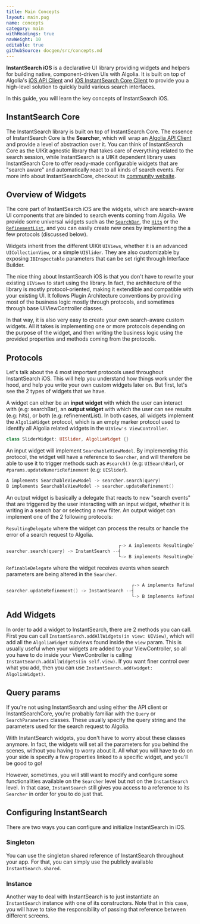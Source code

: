 ```yaml
---
title: Main Concepts
layout: main.pug
name: concepts
category: main
withHeadings: true
navWeight: 10
editable: true
githubSource: docgen/src/concepts.md
---
```


**InstantSearch iOS** is a declarative UI library providing widgets and helpers for building native, component-driven UIs with Algolia.
It is built on top of Algolia's [iOS API Client](https://github.com/algolia/algoliasearch-client-swift) and [iOS InstantSearch Core Client](https://github.com/algolia/instantsearch-core-swift) to provide you a high-level solution to quickly build various search interfaces.


In this guide, you will learn the key concepts of InstantSearch iOS.


## InstantSearch Core

The InstantSearch library is built on top of InstantSearch Core. The essence of InstantSearch Core is the **Searcher**, which will wrap an [Algolia API Client](https://github.com/algolia/algoliasearch-client-swift/blob/master/Source/Client.swift) and provide a level of abstraction over it. You can think of InstantSearch Core as the UIKit agnostic library that takes care of everything related to the search session, while InstantSearch is a UIKit dependent library uses InstantSearch Core to offer ready-made configurable widgets that are "search aware" and automatically react to all kinds of search events. For more info about InstantSearchCore, checkout its [community website](https://community.algolia.com/instantsearch-core-swift/).

## Overview of Widgets

The core part of InstantSearch iOS are the widgets, which are search-aware UI components that are binded to search events coming from Algolia. We provide some universal widgets such as the [`SearchBar`][widgets-searchbar], the [`Hits`][widgets-hits] or the [`RefinementList`][widgets-refinementlist], and you can easily create new ones by implementing the a few protocols (discussed below).

Widgets inherit from the different UIKit `UIViews`, whether it is an advanced `UICollectionView`, or a simple `UISlider`. They are also customizable by exposing `IBInspectable` parameters that can be set right through Interface Builder.

The nice thing about InstantSearch iOS is that you don't have to rewrite your existing `UIViews` to start using the library. In fact, the architecture of the library is mostly protocol-oriented, making it extendible and compatible with your existing UI. It follows Plugin Architecture conventions by providing most of the business logic mostly through protocols, and sometimes through base UIViewController classes.

In that way, it is also very easy to create your own search-aware custom widgets. All it takes is implementing one or more protocols depending on the purpose of the widget, and then writing the business logic using the provided properties and methods coming from the protocols.

## Protocols

Let's talk about the 4 most important protocols used throughout InstantSearch iOS. This will help you understand how things work under the hood, and help you write your own custom widgets later on. But first, let's see the 2 types of widgets that we have.

A widget can either be an **input widget** with which the user can interact with (e.g: searchBar), an **output widget** with which the user can see results (e.g: hits), or both (e.g: refinementList). In both cases, all widgets implement the `AlgoliaWidget` protocol, which is an empty marker protocol used to identify all Algolia related widgets in the `UIView's ViewController`.

```swift
class SliderWidget: UISlider, AlgoliaWidget {}
```

An input widget will implement `SearchableViewModel`. By implementing this protocol, the widget will have a reference to `Searcher`, and will therefore be able to use it to trigger methods such as `#search()` (e.g: `UISearchBar`), or `#params.updateNumericRefinement` (e.g: `UISlider`).

```swift
A implements SearchableViewModel -> searcher.search(query)
B implements SearchableViewModel -> searcher.updateRefinement()
```

An output widget is basically a delegate that reacts to new "search events" that are triggered by the user interacting with an input widget, whether it is writing in a search bar or selecting a new filter. An output widget can implement one of the 2 following protocols: 

`ResultingDelegate` where the widget can process the results or handle the error of a search request to Algolia.

```swift
                                          ┌-> A implements ResultingDelegate
searcher.search(query) -> InstantSearch --┤
                                          └-> B implements ResultingDelegate
```

`RefinableDelegate` where the widget receives events when search parameters are being altered in the `Searcher`.



```swift
                                               ┌-> A implements RefinableDelegate
searcher.updateRefinement() -> InstantSearch --┤
                                               └-> B implements RefinableDelegate
```




## Add Widgets

In order to add a widget to InstantSearch, there are 2 methods you can call. First you can call `InstantSearch.addAllWidgets(in view: UIView)`, which will add all the `AlgoliaWidget` subviews found inside the `view` param. This is usually useful when your widgets are added to your ViewController, so all you have to do inside your ViewController is calling `InstantSearch.addAllWidgets(in self.view)`.
If you want finer control over what you add, then you can use `InstantSearch.add(widget: AlgoliaWidget)`.

## Query params

If you're not using InstantSearch and using either the API client or InstantSearchCore, you're probably familiar with the `Query` or `SearchParameters` classes. These usually specify the query string and the parameters used for the search request to Algolia. 

With InstantSearch widgets, you don't have to worry about these classes anymore. In fact, the widgets will set all the parameters for you behind the scenes, without you having to worry about it. All what you will have to do on your side is specify a few properties linked to a specific widget, and you'll be good to go!

However, sometimes, you will still want to modify and configure some functionalities available on the `Searcher` level but not on the `InstantSearch` level. In that case, `InstantSearch` still gives you access to a reference to its `Searcher` in order for you to do just that.

## Configuring InstantSearch

There are two ways you can configure and initialize InstantSearch in iOS.

### Singleton

You can use the singleton shared reference of InstantSearch throughout your app. For that, you can simply use the publicly available `InstantSearch.shared`.

### Instance 

Another way to deal with InstantSearch is to just instantiate an `InstantSearch` instance with one of its constructors. Note that in this case, you will have to take the responsibility of passing that reference between different screens.

[widgets-hits]: widgets.html#hits
[widgets-searchbar]: widgets.html#searchbar
[widgets-refinementlist]: widgets.html#refinementlist
[widgets-stats]: widgets.html#stats